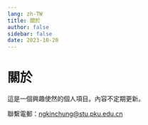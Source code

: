 ```yaml
---
lang: zh-TW
title: 關於
author: false
sidebar: false
date: 2023-10-20
---
```

# 關於
這是一個興趣使然的個人項目。內容不定期更新。

聯繫電郵：<ngkinchung@stu.pku.edu.cn>